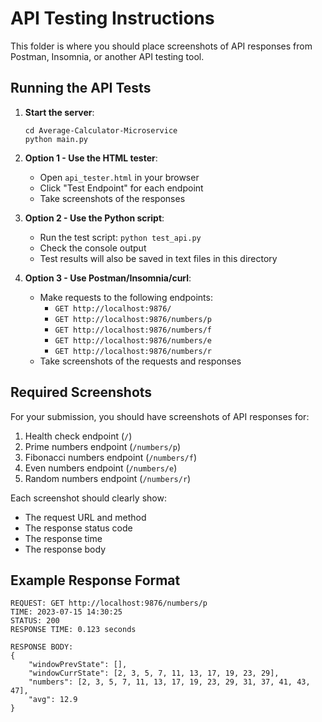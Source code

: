 # API Testing Instructions

This folder is where you should place screenshots of API responses from Postman, Insomnia, or another API testing tool.

## Running the API Tests

1. **Start the server**: 
   ```
   cd Average-Calculator-Microservice
   python main.py
   ```

2. **Option 1 - Use the HTML tester**:
   - Open `api_tester.html` in your browser
   - Click "Test Endpoint" for each endpoint
   - Take screenshots of the responses

3. **Option 2 - Use the Python script**:
   - Run the test script: `python test_api.py`
   - Check the console output
   - Test results will also be saved in text files in this directory

4. **Option 3 - Use Postman/Insomnia/curl**:
   - Make requests to the following endpoints:
     - `GET http://localhost:9876/`
     - `GET http://localhost:9876/numbers/p`
     - `GET http://localhost:9876/numbers/f`
     - `GET http://localhost:9876/numbers/e`
     - `GET http://localhost:9876/numbers/r`
   - Take screenshots of the requests and responses

## Required Screenshots

For your submission, you should have screenshots of API responses for:

1. Health check endpoint (`/`)
2. Prime numbers endpoint (`/numbers/p`)
3. Fibonacci numbers endpoint (`/numbers/f`)
4. Even numbers endpoint (`/numbers/e`)
5. Random numbers endpoint (`/numbers/r`)

Each screenshot should clearly show:
- The request URL and method
- The response status code
- The response time
- The response body

## Example Response Format

```
REQUEST: GET http://localhost:9876/numbers/p
TIME: 2023-07-15 14:30:25
STATUS: 200
RESPONSE TIME: 0.123 seconds

RESPONSE BODY:
{
    "windowPrevState": [],
    "windowCurrState": [2, 3, 5, 7, 11, 13, 17, 19, 23, 29],
    "numbers": [2, 3, 5, 7, 11, 13, 17, 19, 23, 29, 31, 37, 41, 43, 47],
    "avg": 12.9
}
```